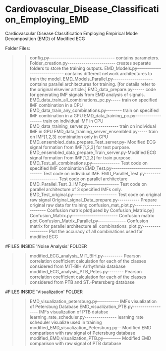 # Cardiovascular_Disease_Classification_Employing_EMD
Cardiovascular Disease Classification Employing Empirical Mode Decomposition (EMD) of Modified ECG

Folder Files:
>>config.py--------------------------------- contains parameters.
>>Folder_creation.py------------------------ creates separate folders to store the training outputs.
>>EMD_Models.py----------------------------- contains different network architectures to train the model.
>>EMD_Models_Parallel.py-------------------- contains parallel architectures for training. [for details refer to the original elsevier article.]
>>EMD_data_prepare.py------ code for generating IMF signals from EMD analysis of signals.
>>EMD_data_train_all_combinations_pc.py----- train on specified IMF combination in a CPU
>>EMD_data_train_any_combinations.py-------- train on specified IMF combination in a GPU
>>EMD_data_training_pc.py------------------- train on individual IMF in CPU
>>EMD_data_training_server.py--------------- train on individual IMF in GPU
>>EMD_data_training_server_ensembled.py----- train on IMF[1,2,3] combination only in GPU
>>EMD_ensembled_data_prepare_Test_server.py- Modified ECG signal formation from IMF[1,2,3] for test purpose.
>>EMD_ensembled_data_prepare_Train_server.py-Modified ECG signal formation from IMF[1,2,3] for train purpose.
>>EMD_Test_all_combinations.py-------------- Test code on specified IMF combination
>>EMD_Test.py------------------------------- Test code on individual IMF.
>>EMD_Parallel_Test.py---------------------- Test code on parallel architecture
>>EMD_Parallel_Test_3_IMF.py---------------- Test code on parallel architecture of 3 specified IMFs only.
>>EMD_Test_original.py---------------------- Test code on original raw signal
>>Original_signal_Data_prepare.py----------- Prepare original raw data for training
>>confusion_mat_plot.py--------------------- Confusion matrix plot[used by Confusion_Matrix.py]
>>Confusion_Matrix.py----------------------- Confusion matrix plot
>>Confusion_Matrix_Parallel.py-------------- Confusion matrix for parallel architecture
>>all_combinations_plot.py------------------ Plot the accuracy of all combinations used for modified ECG

#FILES INSIDE 'Noise Analysis' FOLDER
>>modified_ECG_analysis_MIT_BIH.py---------- Pearson correlation coefficient calculation for each of the classes considered from MIT-BIH Arrhythmia database
>>modified_ECG_analysis_PTB_Petes.py-------- Pearson correlation coefficient calculation for each of the classes considered from PTB and ST.-Petersberg database

#FILES INSIDE 'Visualization' FOLDER
>>EMD_visualization_petersburg.py----------- IMFs visualization of Petersburg Database
>>EMD_visualization_PTB.py------------------ IMFs visualization of PTB databse
>>learning_rate_scheduler.py---------------- learning rate scheduler visualize used in training
>>modified_EMD_visualization_Petersburg.py-- Modified EMD comparison with raw signal of Petersburg database
>>modified_EMD_visualization_PTB.py--------- Modified EMD comparison with raw signal of PTB database



